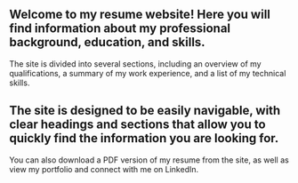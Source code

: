 ## Welcome to my resume website! Here you will find information about my professional background, education, and skills. 

The site is divided into several sections, including an overview of my qualifications, a summary of my work experience, and a list of my technical skills.

## The site is designed to be easily navigable, with clear headings and sections that allow you to quickly find the information you are looking for.

You can also download a PDF version of my resume from the site, as well as view my portfolio and connect with me on LinkedIn.
